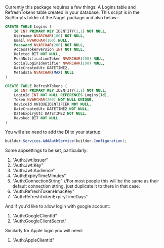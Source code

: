 Currently this package requires a few things: A Logins table and RefreshTokens table created in your database.
This script is in the SqlScripts folder of the Nuget package and also below:

``` sql
CREATE TABLE Logins (
    Id INT PRIMARY KEY IDENTITY(1,1) NOT NULL,
    Username NVARCHAR(100) NOT NULL,
    Email NVARCHAR(100) NULL,
    Password NVARCHAR(200) NOT NULL,
    AccessTokenVersion INT NOT NULL,
    Deleted BIT NOT NULL,
    PushNotificationToken NVARCHAR(200) NULL,
    SocialLoginIdentifier NVARCHAR(100) NULL,
    DateCreatedUtc DATETIME2,
    Metadata NVARCHAR(MAX) NULL
)

CREATE TABLE RefreshTokens (
    Id INT PRIMARY KEY IDENTITY(1,1) NOT NULL,
    LoginId INT NOT NULL REFERENCES Logins(Id),
    Token NVARCHAR(200) NOT NULL UNIQUE,
    DeviceId UNIQUEIDENTIFIER NOT NULL,
    DateCreatedUtc DATETIME2 NOT NULL,
    DateExpiryUtc DATETIME2 NOT NULL,
    Revoked BIT NOT NULL
)
```

You will also need to add the DI to your startup:
```cs
builder.Services.AddAuthService(builder.Configuration);
```


Some appsettings to be set, particularly:

1. "Auth:Jwt:Issuer"
2. "Auth:Jwt:Key"
3. "Auth:Jwt:Audience"
4. "Auth:ExpiryTimeMinutes"
5. "Auth:ConnectionString" //For most people this will be the same as their default connection string, just duplicate it to there in that case.
6. "Auth:RefreshTokenHmacKey"
7. "Auth:RefreshTokenExpiryTimeDays"

And if you'd like to allow login with google account:
1. "Auth:GoogleClientId"
2. "Auth:GoogleClientSecret"


Similarly for Apple login you will need:
1. "Auth:AppleClientId"
